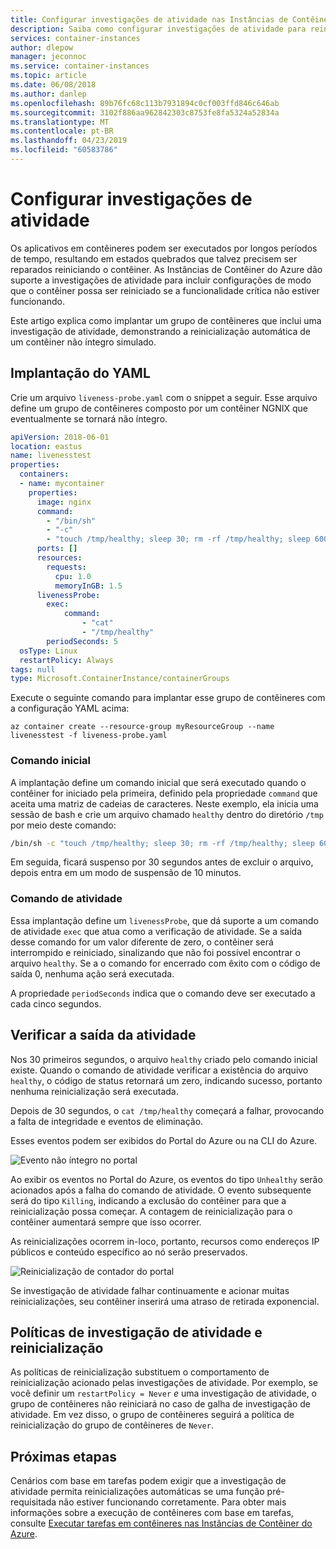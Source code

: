 ```yaml
---
title: Configurar investigações de atividade nas Instâncias de Contêiner do Azure
description: Saiba como configurar investigações de atividade para reiniciar contêineres não íntegros em Instâncias de Contêiner do Azure
services: container-instances
author: dlepow
manager: jeconnoc
ms.service: container-instances
ms.topic: article
ms.date: 06/08/2018
ms.author: danlep
ms.openlocfilehash: 89b76fc68c113b7931894c0cf003ffd846c646ab
ms.sourcegitcommit: 3102f886aa962842303c8753fe8fa5324a52834a
ms.translationtype: MT
ms.contentlocale: pt-BR
ms.lasthandoff: 04/23/2019
ms.locfileid: "60583786"
---
```

# <a name="configure-liveness-probes"></a>Configurar investigações de atividade

Os aplicativos em contêineres podem ser executados por longos períodos de tempo, resultando em estados quebrados que talvez precisem ser reparados reiniciando o contêiner. As Instâncias de Contêiner do Azure dão suporte a investigações de atividade para incluir configurações de modo que o contêiner possa ser reiniciado se a funcionalidade crítica não estiver funcionando.

Este artigo explica como implantar um grupo de contêineres que inclui uma investigação de atividade, demonstrando a reinicialização automática de um contêiner não íntegro simulado.

## <a name="yaml-deployment"></a>Implantação do YAML

Crie um arquivo `liveness-probe.yaml` com o snippet a seguir. Esse arquivo define um grupo de contêineres composto por um contêiner NGNIX que eventualmente se tornará não íntegro.

```yaml
apiVersion: 2018-06-01
location: eastus
name: livenesstest
properties:
  containers:
  - name: mycontainer
    properties:
      image: nginx
      command:
        - "/bin/sh"
        - "-c"
        - "touch /tmp/healthy; sleep 30; rm -rf /tmp/healthy; sleep 600"
      ports: []
      resources:
        requests:
          cpu: 1.0
          memoryInGB: 1.5
      livenessProbe:
        exec:
            command:
                - "cat"
                - "/tmp/healthy"
        periodSeconds: 5
  osType: Linux
  restartPolicy: Always
tags: null
type: Microsoft.ContainerInstance/containerGroups
```

Execute o seguinte comando para implantar esse grupo de contêineres com a configuração YAML acima:

```azurecli-interactive
az container create --resource-group myResourceGroup --name livenesstest -f liveness-probe.yaml
```

### <a name="start-command"></a>Comando inicial

A implantação define um comando inicial que será executado quando o contêiner for iniciado pela primeira, definido pela propriedade `command` que aceita uma matriz de cadeias de caracteres. Neste exemplo, ela inicia uma sessão de bash e crie um arquivo chamado `healthy` dentro do diretório `/tmp` por meio deste comando:

```bash
/bin/sh -c "touch /tmp/healthy; sleep 30; rm -rf /tmp/healthy; sleep 600"
```

 Em seguida, ficará suspenso por 30 segundos antes de excluir o arquivo, depois entra em um modo de suspensão de 10 minutos.

### <a name="liveness-command"></a>Comando de atividade

Essa implantação define um `livenessProbe`, que dá suporte a um comando de atividade `exec` que atua como a verificação de atividade. Se a saída desse comando for um valor diferente de zero, o contêiner será interrompido e reiniciado, sinalizando que não foi possível encontrar o arquivo `healthy`. Se a o comando for encerrado com êxito com o código de saída 0, nenhuma ação será executada.

A propriedade `periodSeconds` indica que o comando deve ser executado a cada cinco segundos.

## <a name="verify-liveness-output"></a>Verificar a saída da atividade

Nos 30 primeiros segundos, o arquivo `healthy` criado pelo comando inicial existe. Quando o comando de atividade verificar a existência do arquivo `healthy`, o código de status retornará um zero, indicando sucesso, portanto nenhuma reinicialização será executada.

Depois de 30 segundos, o `cat /tmp/healthy` começará a falhar, provocando a falta de integridade e eventos de eliminação.

Esses eventos podem ser exibidos do Portal do Azure ou na CLI do Azure.

![Evento não íntegro no portal][portal-unhealthy]

Ao exibir os eventos no Portal do Azure, os eventos do tipo `Unhealthy` serão acionados após a falha do comando de atividade. O evento subsequente será do tipo `Killing`, indicando a exclusão do contêiner para que a reinicialização possa começar. A contagem de reinicialização para o contêiner aumentará sempre que isso ocorrer.

As reinicializações ocorrem in-loco, portanto, recursos como endereços IP públicos e conteúdo específico ao nó serão preservados.

![Reinicialização de contador do portal][portal-restart]

Se investigação de atividade falhar continuamente e acionar muitas reinicializações, seu contêiner inserirá uma atraso de retirada exponencial.

## <a name="liveness-probes-and-restart-policies"></a>Políticas de investigação de atividade e reinicialização

As políticas de reinicialização substituem o comportamento de reinicialização acionado pelas investigações de atividade. Por exemplo, se você definir um `restartPolicy = Never` *e* uma investigação de atividade, o grupo de contêineres não reiniciará no caso de galha de investigação de atividade. Em vez disso, o grupo de contêineres seguirá a política de reinicialização do grupo de contêineres de `Never`.

## <a name="next-steps"></a>Próximas etapas

Cenários com base em tarefas podem exigir que a investigação de atividade permita reinicializações automáticas se uma função pré-requisitada não estiver funcionando corretamente. Para obter mais informações sobre a execução de contêineres com base em tarefas, consulte [Executar tarefas em contêineres nas Instâncias de Contêiner do Azure](container-instances-restart-policy.md).

<!-- IMAGES -->
[portal-unhealthy]: ./media/container-instances-liveness-probe/unhealthy-killing.png
[portal-restart]: ./media/container-instances-liveness-probe/portal-restart.png
